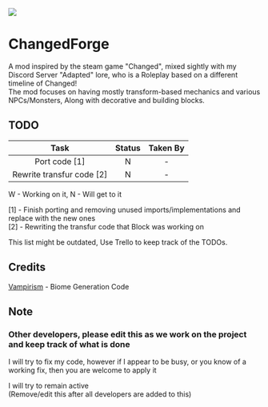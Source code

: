 ![](https://cdn.discordapp.com/attachments/814468698618200135/838709503725010944/Turned_Background.png)
# ChangedForge
A mod inspired by the steam game "Changed", mixed sightly with my Discord Server "Adapted" lore, who is a Roleplay based on a different timeline of Changed!<br>
The mod focuses on having mostly transform-based mechanics and various NPCs/Monsters, Along with decorative and building blocks.

## TODO

| Task | Status | Taken By |
| :---: | :---: | :---: |
| Port code [1] | N | - |
| Rewrite transfur code [2] | N | - |

W - Working on it, N - Will get to it

[1] - Finish porting and removing unused imports/implementations and replace with the new ones<br>
[2] - Rewriting the transfur code that Block was working on<br>

This list might be outdated, Use Trello to keep track of the TODOs.

## Credits

[Vampirism](https://github.com/TeamLapen/Vampirism) - Biome Generation Code<br>

## Note

### Other developers, please edit this as we work on the project and keep track of what is done

I will try to fix my code, however if I appear to be busy, or you know of a working fix, then you are welcome to apply it

I will try to remain active<br>
(Remove/edit this after all developers are added to this)
